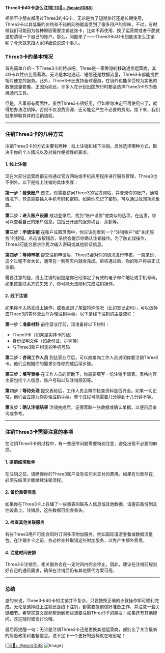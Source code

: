 **Three3卡4G卡怎么注销[[TG💪+ @esim1088](https://t.me/s/esim1088)]**

相信不少朋友都用过Three3的4G卡，无论是为了短期旅行还是长期使用，Three3卡以其低廉的价格和不错的网络覆盖受到了很多用户的青睐。不过，有时候我们可能因为各种原因需要注销这张卡，比如不再使用、换了运营商或者干脆就是想清理一下自己的账户。那么，问题来了——Three3卡4G卡到底该怎么注销呢？今天就来跟大家详细说说这个事儿。

### Three3卡的基本情况

首先简单介绍一下Three3卡的特点吧。Three是一家香港的移动通信运营商，其4G卡以性价比高著称。无论是本地通话、短信还是数据流量，Three3卡都能提供相对便宜的服务。此外，Three3卡还支持全球漫游，在境外也能享受较为实惠的数据流量套餐。正因为如此，许多人在计划出国旅行时都会选择Three3卡作为备用通讯工具。

但是，凡事都有两面性。虽然Three3卡很好用，但如果你决定不再使用它了，就得想办法注销掉。否则不仅浪费资源，还可能会产生不必要的费用。接下来，我们就来聊聊具体的注销流程。

---

### 注销Three3卡的几种方式

注销Three3卡的方式主要有两种：线上注销和线下注销。具体选择哪种方式，取决于你的个人情况以及对操作便捷性的要求。

#### 1. 线上注销

现在大部分运营商都支持通过官方网站或手机应用程序进行服务管理，Three3也不例外。以下是线上注销的具体步骤：

**第一步：登录账户**
首先，你需要访问Three3的官方网站，并登录你的账户。通常情况下，登录需要输入手机号码和密码。如果你忘记了密码，可以通过找回功能重置。

**第二步：进入账户设置**
成功登录后，找到“账户设置”或类似的选项。在这里，你可以查看自己的账户信息，包括已开通的服务项目、余额等。

**第三步：申请注销**
在账户设置页面中，你应该能看到一个“注销账户”或“关闭服务”的按钮。点击该按钮后，系统会提示你确认注销操作。为了防止误操作，Three3可能会要求你再次输入密码或其他验证信息。

**第四步：等待审核**
提交注销申请后，Three3会对你的请求进行审核。一般来说，这个过程不会太长，通常在一到两天内就会完成。审核通过后，你的账户将被正式注销。

需要注意的是，线上注销的前提是你已经绑定了有效的电子邮件地址或手机号码。如果这些联系方式失效了，你可能无法顺利完成注销操作。

#### 2. 线下注销

如果你不太熟悉线上操作，或者遇到了某些特殊情况（比如忘记密码），可以选择去Three3的实体营业厅办理注销手续。以下是线下注销的主要流程：

**第一步：准备材料**
前往营业厅前，请准备好以下材料：
- Three3卡（如果是实体卡的话）
- 身份证明文件（如身份证、护照等）
- 与Three3账户绑定的手机号码

**第二步：咨询工作人员**
到达营业厅后，可以直接向工作人员说明你要注销Three3卡。他们会根据你的需求引导你完成后续步骤。

**第三步：填写表格**
在工作人员的帮助下，你需要填写一份注销申请表。表格内容主要包括个人信息、账户号码以及注销原因等。

**第四步：等待处理**
提交表格后，工作人员会帮你检查资料是否齐全。如果一切正常，他们会立即为你办理注销手续。整个过程可能需要几分钟到十几分钟不等。

**第五步：确认注销结果**
注销完成后，记得索取一张收据或确认单据，以便日后查询或参考。

---

### 注销Three3卡需要注意的事项

在注销Three3卡的过程中，有一些细节问题需要特别注意，避免出现不必要的麻烦。

#### 1. 提前结清账单
在注销之前，请确保你的Three3账户没有任何未支付的费用。如果有欠款存在，必须先结清才能继续注销流程。

#### 2. 备份重要信息
如果你在Three3卡上存储了一些重要的联系人信息或其他数据，请提前备份到其他设备上。注销后，这些数据可能会丢失。

#### 3. 检查其他关联服务
有些Three3用户可能会同时订阅多项附加服务，例如国际漫游套餐或数据流量包。在注销主卡之前，务必检查并取消这些附加服务，以免产生额外费用。

#### 4. 注意时间安排
Three3卡注销后，相关服务会在一定时间内完全停止。因此，建议在注销前规划好自己的通讯需求，确保在注销后仍有其他替代方案可用。

---

### 总结

总的来说，Three3卡4G卡的注销并不复杂，只要按照正确的步骤操作即可顺利完成。无论是选择线上注销还是线下注销，都需要提前做好准备工作，并注意一些关键细节。希望这篇文章能帮助到那些想要注销Three3卡的朋友！如果还有其他疑问，欢迎随时留言讨论哦。

最后再提醒一句：无论是注销Three3卡还是更换其他运营商，都别忘了关注最新的优惠政策和套餐信息。说不定下一个更好的选择就在眼前呢！

[[TG💪+ @esim1088](https://t.me/s/esim1088) ![Image](https://i.postimg.cc/4NQfJmqS/Snipaste-2025-05-13-00-14-12.png)]